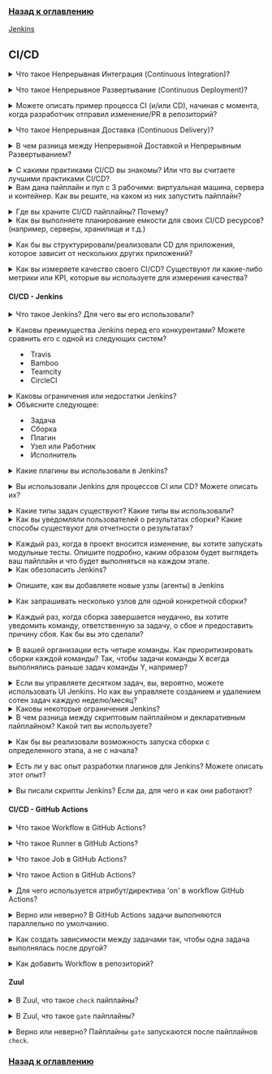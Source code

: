 ### [Назад к оглавлению](../index.md)

[Jenkins](https://www.jenkins.io/doc/developer/)<br>

## CI/CD

<details>
<summary>Что такое Непрерывная Интеграция (Continuous Integration)?</summary><br><b>

Практика разработки, при которой разработчики часто интегрируют код в общий репозиторий. Это может варьироваться от нескольких изменений каждый день или неделю до нескольких изменений за один час на больших проектах.

Каждое изменение кода (патч) проверяется, чтобы убедиться, что оно безопасно для слияния. В настоящее время это обычная практика тестировать изменение с помощью автоматизированной сборки, которая обеспечивает возможность интеграции кода. Это может быть одна сборка, которая запускает несколько тестов на разных уровнях (юнит-тесты, функциональные тесты и т.д.), или несколько отдельных сборок, которые должны пройти все или некоторые тесты для того, чтобы изменение было слито в репозиторий.
</b></details>

<details>
<summary>Что такое Непрерывное Развертывание (Continuous Deployment)?</summary><br><b>

Стратегия разработки, используемая разработчиками для автоматического развертывания программного обеспечения в продуктивной среде, при этом любое изменение кода должно проходить через фазу автоматизированного тестирования. Только когда это успешно, выпуск считается готовым для продуктивной среды. Это исключает любое человеческое взаимодействие и должно быть реализовано только после настройки производственных конвейеров с мониторингом и отчетностью в реальном времени о развернутых активах. Если будут обнаружены какие-либо проблемы в продуктивной среде, должно быть просто откатиться к предыдущему рабочему состоянию.

Для получения дополнительной информации, пожалуйста, прочитайте [здесь](https://www.atlassian.com/continuous-delivery/continuous-deployment).
</b></details>

<details>
<summary>Можете описать пример процесса CI (и/или CD), начиная с момента, когда разработчик отправил изменение/PR в репозиторий?</summary><br><b>

Существует множество ответов на этот вопрос, так как процессы CI различаются в зависимости от используемых технологий и типа проекта, в который было отправлено изменение. Такие процессы могут включать одну или несколько из следующих стадий:

* Компиляция 
* Сборка
* Установка
* Конфигурация
* Обновление
* Тестирование

Пример одного возможного ответа:

Разработчик отправил pull request к проекту. PR (pull request) инициировал две задачи (или одну комбинированную задачу). Одна задача для выполнения линтингового теста на изменение и вторая задача для сборки пакета, который включает отправленное изменение, и выполнения нескольких API/сценарных тестов с использованием этого пакета. Как только все тесты прошли и изменение было одобрено поддержкой/основной командой, оно сливается/отправляется в репозиторий. Если некоторые тесты не прошли, изменение не будет разрешено для слияния/отправки в репозиторий.

Совершенно другой ответ или процесс CI может описать, как разработчик отправляет код в репозиторий, после чего запускается рабочий процесс, чтобы собрать образ контейнера и отправить его в реестр. Как только в реестре, кластер k8s применяет новые изменения.
</b></details>

<details>
<summary>Что такое Непрерывная Доставка (Continuous Delivery)?</summary><br><b>

Стратегия разработки, используемая для частой доставки кода в QA и Ops для тестирования. Это подразумевает наличие промежуточной зоны, которая имеет функции, подобные производственным, где изменения могут быть приняты в продукцию только после ручного обзора. Из-за этого человеческого вовлечения, обычно есть временной лаг между выпуском и обзором, что делает его медленным и подверженным ошибкам по сравнению с непрерывным развертыванием.

Для получения дополнительной информации, пожалуйста, прочитайте [здесь](https://www.atlassian.com/continuous-delivery/continuous-deployment).
</b></details>

<details>
<summary>В чем разница между Непрерывной Доставкой и Непрерывным Развертыванием?</summary><br><b>

Обе концепции охватывают один и тот же процесс развертывания изменений, которые были собраны и/или протестированы в CI-пipelines.<br>
Разница между ними заключается в том, что Непрерывная Доставка не является полностью автоматизированным процессом, в отличие от Непрерывного Развертывания, где каждое изменение, протестированное в процессе, в конечном итоге разворачивается в продуктивной среде. В непрерывной доставке кто-то либо одобряет процесс развертывания, либо сам процесс развертывания основывается на ограничениях и условиях (например, временные ограничения развертывания каждую неделю/месяц...).
</b></details>

<details>
<summary>С какими практиками CI/CD вы знакомы? Или что вы считаете лучшими практиками CI/CD?</summary><br><b>

* Часто коммитить и тестировать.
* Тестовая/промежуточная среда должна быть клонированием производственной среды.
* Очищайте свои среды (например, ваши CI/CD пайплайны могут создать много ресурсов. Они также должны заботиться о очистке всего, что они создали).
* CI/CD пайплайны должны давать одинаковые результаты как при удаленном, так и при локальном выполнении.
* Рассматривайте CI/CD как еще одно приложение в вашей организации, а не как "клейкий" код.
* Запросные среды вместо заранее выделенных ресурсов для целей CI/CD.
* Этапы/задачи пайплайнов должны быть общими между приложениями или микросервисами (не переизобретайте общие задачи, такие как "клонирование проекта").
</b></details>

<details>
<summary>Вам дана пайплайн и пул с 3 рабочими: виртуальная машина, сервера и контейнер. Как вы решите, на каком из них запустить пайплайн?</summary><br><b>

Решение о том, какой тип рабочего (виртуальная машина, "bare-metal" или контейнер) использовать для запуска пайплайна, будет зависеть от нескольких факторов, включая природу пайплайна, требования к разрабатываемому программному обеспечению, доступные ресурсы и специфические цели и ограничения процесса разработки и развертывания. Вот некоторые соображения, которые могут помочь в принятии решения:

1. Требования пайплайна
2. Доступность ресурсов
3. Масштабируемость и гибкость
4. Требования к развертыванию и изоляции
5. Соображения безопасности
6. Рабочие процессы разработки и эксплуатации
7. Соображения по стоимости

Основываясь на этих соображениях, подходящий выбор рабочего (виртуальная машина, "bare-metal" или контейнер) для запуска пайплайна будет определяться с учетом плюсов и минусов каждого варианта и в соответствии со специфическими требованиями, ресурсами и целями процесса разработки и развертывания. Также может быть полезно проконсультироваться с соответствующими заинтересованными сторонами, такими как разработчики, операционные и инфраструктурные команды, для сбора мнений и принятия обоснованного решения.
</b></details>

<details>
<summary>Где вы храните CI/CD пайплайны? Почему?</summary><br><b>

Существует несколько подходов к тому, где хранить определения CI/CD пайплайнов:

1. Репозиторий приложения - хранить их в том же репозитории приложения, который они создают или тестируют (возможно, самый популярный вариант).
2. Центральный репозиторий - хранить все CI/CD пайплайны организации/проекта в одном отдельном репозитории (возможно, лучший подход, когда несколько команд тестируют один и тот же набор проектов и в итоге имеют много пайплайнов).
3. CI репозиторий для каждого репозитория приложения - отделить код, связанный с CI, от кода приложения, но не помещать всё в одном месте (возможно, худший вариант из-за обслуживания).
4. Платформа, где выполняются CI/CD пайплайны (например, Kubernetes кластер в случае Tekton/OpenShift Pipelines).
</b></details>

<details>
<summary>Как вы выполняете планирование емкости для своих CI/CD ресурсов? (например, серверы, хранилище и т.д.)</summary><br><b>

Планирование емкости для CI/CD ресурсов включает в себя оценку ресурсов, необходимых для поддержки CI/CD пайплайна, и обеспечение достаточной емкости инфраструктуры для удовлетворения требований пайплайна. Вот некоторые шаги для выполнения планирования емкости для ресурсов CI/CD:

1. Анализ рабочей нагрузки
2. Мониторинг текущего использования
3. Выявление узких мест ресурсов
4. Прогнозирование будущего спроса
5. Планирование роста
6. Рассмотрение вопросов масштабируемости и гибкости
7. Оценка затрат и бюджета
8. Непрерывный мониторинг и корректировка

Следуя этим шагам, вы можете эффективно планировать емкость для своих ресурсов CI/CD, обеспечивая наличие достаточных ресурсов для эффективной работы вашего пайплайна и удовлетворения требований вашего процесса разработки.
</b></details>

<details>
<summary>Как бы вы структурировали/реализовали CD для приложения, которое зависит от нескольких других приложений?</summary><br><b>

Реализация Непрерывного Развертывания (CD) для приложения, которое зависит от нескольких других приложений, требует тщательного планирования и координации, чтобы обеспечить плавное и эффективное развертывание изменений во всей экосистеме. Вот некоторые общие шаги для структурирования/реализации CD для приложения с зависимостями:

1. Определите пайплайн развертывания
2. Автоматизируйте процесс развертывания
3. Управление версиями и зависимостями
4. Непрерывная интеграция и тестирование
5. Пошаговые развертывания
6. Мониторинг и управление зависимостями
7. Тестирование по всей экосистеме
8. Стратегии отката и восстановления
9. Безопасность и соблюдение норм
10. Документация и коммуникация

Реализация CD для приложения с зависимостями требует тщательного планирования, координации и автоматизации для обеспечения эффективных и надежных развертываний. Следуя лучшим практикам, таким как автоматизация, управление версиями, тестирование, мониторинг, стратегии отката и эффективная коммуникация, вы можете обеспечить плавный и успешный процесс CD для вашей экосистемы приложений.
</b></details>

<details>
<summary>Как вы измеряете качество своего CI/CD? Существуют ли какие-либо метрики или KPI, которые вы используете для измерения качества?</summary><br><b>

Измерение качества процессов CI/CD имеет решающее значение для выявления областей для улучшения, обеспечения эффективной и надежной доставки программного обеспечения и достижения непрерывного улучшения. Вот некоторые общие метрики и KPI (ключевые показатели эффективности) для измерения качества CI/CD:

1. Процент успешных сборок: Эта метрика измеряет процент успешных сборок по сравнению с общим числом сборок. Высокий процент успешных сборок указывает на то, что большинство сборок успешны и пайплайн CI/CD стабилен.
2. Время сборки и развертывания: Эта метрика измеряет время, необходимое для сборки и развертывания изменений от момента отправки кода до продуктивной среды. Быстрое время сборки и развертывания указывает на более короткий цикл обратной связи и более быстрое время выхода на рынок.
3. Частота развертывания: Эта метрика измеряет частоту развертываний в продуктивной среде в течение определенного периода времени. Более высокая частота развертывания указывает на более быстрые циклы выпусков и более частые обновления в продуктивной среде.
4. Среднее время обнаружения (MTTD): Эта метрика измеряет среднее время, необходимое для обнаружения проблем или дефектов в пайплайне CI/CD или в продуктивной среде. Меньшее MTTD указывает на более быстрое обнаружение и разрешение проблем, что приводит к более высокому качеству и более надежным развертываниям.
5. Среднее время восстановления (MTTR): Эта метрика измеряет среднее время, необходимое для восстановления после проблем или инцидентов в пайплайне CI/CD или в продуктивной среде. Меньшее MTTR указывает на более быстрое восстановление и уменьшение времени простоя, что приводит к более высокой доступности и надежности.
6. Время цикла обратной связи: Эта метрика измеряет время, необходимое для получения обратной связи по изменениям в коде, включая обзоры кода, результаты тестов и другие механизмы обратной связи. Более быстрое время цикла обратной связи позволяет более быстрые итерации и более быстрое улучшение процесса CI/CD.
7. Удовлетворенность клиентов: Эта метрика измеряет удовлетворенность конечных пользователей или клиентов качеством и надежностью развернутого программного обеспечения. Более высокая удовлетворенность клиентов указывает на то, что процесс CI/CD доставляет высококачественное программное обеспечение, соответствующее ожиданиям клиентов.

Это всего лишь некоторые примеры метрик и KPI, которые можно использовать для измерения качества процессов CI/CD. Важно выбирать метрики, которые соответствуют целям и задачам вашей организации, и регулярно отслеживать и анализировать их, чтобы постоянно улучшать процесс CI/CD и обеспечивать высокое качество доставки программного обеспечения.
</b></details>

#### CI/CD - Jenkins

<details>
<summary>Что такое Jenkins? Для чего вы его использовали?</summary><br><b>

Jenkins - это инструмент автоматизации с открытым исходным кодом, написанный на Java, с плагинами, созданными для целей Непрерывной Интеграции. Jenkins используется для непрерывной сборки и тестирования ваших программных проектов, что упрощает разработчикам интеграцию изменений в проект и упрощает пользователям получение свежей сборки. Он также позволяет постоянно доставлять программное обеспечение, интегрируясь с большим количеством технологий тестирования и развертывания.

Jenkins интегрирует процессы жизненного цикла разработки всех типов, включая сборку, документы, тестирование, упаковку, стадию, развертывание, статический анализ и многое другое.
</b></details>

<details>
<summary>Каковы преимущества Jenkins перед его конкурентами? Можете сравнить его с одной из следующих систем?

  * Travis
  * Bamboo
  * Teamcity
  * CircleCI</summary><br><b>

Jenkins имеет несколько преимуществ перед своими конкурентами, включая Travis, Bamboo, TeamCity и CircleCI. Вот некоторые ключевые преимущества:

1. С открытым исходным кодом и бесплатно
2. Настраиваемый и гибкий
3. Широкий диапазон интеграций и плагинов
4. Активное и поддерживающее сообщество

При сравнении Jenkins с его конкурентами есть некоторые ключевые различия в функциональности и возможностях. Например:

- Travis: Travis - это облачная платформа CI/CD, которая известна своей простотой использования и быстрой настройкой. Однако у нее меньше вариантов настройки и интеграций по сравнению с Jenkins.
- Bamboo: Bamboo - это инструмент CI/CD от Atlassian, создателей JIRA и Confluence. Он предоставляет ряд функций для сборки, тестирования и развертывания программного обеспечения, но может быть более дорогим и сложным в настройке по сравнению с Jenkins.
- TeamCity: TeamCity - это инструмент CI/CD от JetBrains, создателей IntelliJ IDEA. Он предоставляет ряд функций для сборки, тестирования и развертывания программного обеспечения, но может быть более сложным и требовательным к ресурсам по сравнению с Jenkins.
- CircleCI: CircleCI - это облачная платформа CI/CD, которая известна своими быстрыми временем сборки и легкой интеграцией с GitHub. Однако она может быть более дорогой по сравнению с Jenkins, особенно для более крупных проектов.
</b></details>

<details>
<summary>Каковы ограничения или недостатки Jenkins?</summary><br><b>

Это может быть оценочный ответ:

* Устаревшие панели управления с не многими возможностями для настройки
* Готовность контейнеров (это улучшилось с Jenkins X)
* Сам по себе у него не так много функций. С другой стороны, существует множество плагинов, созданных сообществом, чтобы расширить его возможности.
* Управление Jenkins и его пайплайнами как код может быть настоящим кошмаром.
</b></details>

<details>
<summary>Объясните следующее:

- Задача
- Сборка
- Плагин
- Узел или Работник
- Исполнитель</summary><br><b>
- Задача - это определение автоматизации=что и где выполнять после нажатия пользователем "собрать".
- Сборка - это выполняющийся экземпляр задачи. В любой данный момент времени может быть одна или несколько сборок (если это не ограничено конфигурацией).
- Работник - это машина/экземпляр, на котором выполняется сборка. Когда сборка запускается, она "забирает" работника из пула для выполнения на нем.
- Исполнитель - это переменная работника, определяющая, сколько сборок может выполняться на этом работнике параллельно. Значение исполнителя 3 означает, что 3 сборки могут выполняться в любой момент на этом исполнителе (не обязательно одной и той же задачи. Любые сборки).
</b></details>

<details>
<summary>Какие плагины вы использовали в Jenkins?</summary><br><b>

Jenkins имеет обширную библиотеку плагинов, и наиболее часто используемые плагины зависят от конкретных потребностей и требований каждой организации. Однако вот некоторые из самых популярных и широко используемых плагинов в Jenkins:

- Pipeline: Этот плагин позволяет пользователям создавать и управлять сложными многостадийными пайплайнами с использованием простого и удобного скриптового языка. Он предоставляет мощный и гибкий способ автоматизации всего процесса доставки программного обеспечения, от коммита кода до развертывания.

- Git: Этот плагин обеспечивает интеграцию с Git, одной из самых популярных систем управления версиями на сегодняшний день. Он позволяет пользователям извлекать код из репозиториев Git, инициировать сборки на основе изменений кода и отправлять изменения кода обратно в Git.

- Docker: Этот плагин обеспечивает интеграцию с Docker, популярной платформой для сборки, отгрузки и запуска распределенных приложений. Он позволяет пользователям собирать и запускать Docker-контейнеры как часть процесса сборки, что упрощает и позволяет повторное развертывание приложений.

- JUnit: Этот плагин обеспечивает интеграцию с JUnit, популярным фреймворком модульного тестирования для Java-приложений. Он позволяет пользователям выполнять тесты JUnit как часть их процесса сборки и генерировать отчеты и статистику по результатам тестов.

- Cobertura: Этот плагин предоставляет отчетность по покрытию кода для Java-приложений. Он позволяет пользователям измерять покрытие кода их тестами и генерировать отчеты о том, какие части кода покрыты тестами.

- Email Extension: Этот плагин предоставляет расширенные возможности уведомлений по электронной почте для Jenkins. Он позволяет пользователям настраивать содержимое и формат уведомлений по электронной почте, включая вложения, и отправлять уведомления определенным пользователям или группам на основе результатов сборки.

- Artifactory: Этот плагин обеспечивает интеграцию с Artifactory, популярным хранилищем артефактов для хранения и управления бинарными файлами и зависимостями. Он позволяет пользователям публиковать и получать артефакты из Artifactory как часть их процесса сборки.

- SonarQube: Этот плагин обеспечивает интеграцию с SonarQube, популярным инструментом анализа качества кода. Он позволяет пользователям выполнять проверки качества кода и генерировать отчеты по метрикам качества кода, таким как сложность кода, дубликаты кода и покрытие кода.
</b></details>

<details>
<summary>Вы использовали Jenkins для процессов CI или CD? Можете описать их?</summary><br><b>

Допустим, у нас есть веб-приложение, построенное с использованием Node.js, и мы хотим автоматизировать его процесс сборки и развертывания с помощью Jenkins. Вот как мы можем настроить простой CI/CD пайплайн с использованием Jenkins:

1. Установите Jenkins: Мы можем установить Jenkins на выделенном сервере или на облачной платформе, такой как AWS или Google Cloud.
2. Установить необходимые плагины: В зависимости от конкретных требований проекта, возможно, нам придется установить такие плагины, как NodeJS, Git, Docker и любые другие плагины, требуемые проектом.
3. Создать новую задачу: В Jenkins задача - это определенный набор инструкций для автоматизации конкретной задачи. Мы можем создать новую задачу и настроить ее на сборку нашего приложения на Node.js.
4. Настроить задачу: Мы можем настроить задачу для извлечения последнего кода из репозитория Git, установки необходимых зависимостей с помощью Node.js, выполнения модульных тестов и сборки приложения с использованием скрипта сборки.
5. Настроить окружение развертывания: Мы можем установить отдельное окружение для развертывания приложения, например, промежуточное или продуктивное окружение. Мы можем использовать Docker для создания образа контейнера приложения и развернуть его в окружении.
6. Настроить непрерывное развертывание: Мы можем настроить задачу на автоматическое развертывание приложения в развертываемое окружение, если сборка и тесты прошли успешно.
7. Мониторинг и устранение неполадок: Мы можем следить за пайплайном на наличие ошибок или сбоев и устранять любые возникающие проблемы.

Это всего лишь простой пример CI/CD пайплайна с использованием Jenkins, и конкретные детали реализации могут варьироваться в зависимости от требований проекта.
</b></details>

<details>
<summary>Какие типы задач существуют? Какие типы вы использовали?</summary><br><b>

В Jenkins есть различные типы задач, включая:

1. Freestyle job: Это самый распространенный тип задачи в Jenkins, который позволяет пользователям определять пользовательские шаги сборки и настраивать различные параметры, включая триггеры сборки, опрос SCM и действия после сборки.
2. Pipeline job: Pipline job - это новая функция в Jenkins, которая позволяет пользователям определять пайплайн задач, который может выполняться в определенном порядке. Пайплайн может быть определен с помощью Jenkinsfile, который предоставляет синтаксис, похожий на скрипт, для определения этапов, шагов и условий пайплайна.
3. Multi-configuration job: Этот тип задачи позволяет пользователям выполнять одну и ту же задачу с несколькими конфигурациями, такими как различные операционные системы, браузеры или устройства. Jenkins выполнит задачу для каждой указанной конфигурации, предоставляя матрицу результатов.
4. Maven job: Этот тип задачи специально предназначен для сборки Java-приложений с использованием инструмента сборки Maven. Jenkins выполнит процесс сборки Maven, включая компиляцию, тестирование и упаковку приложения.
5. Parameterized job: Этот тип задачи позволяет пользователям определять параметры, которые могут быть переданы в процесс сборки во время выполнения. Параметры могут использоваться для настройки процесса сборки, например, указания номера версии или целевого окружения.
</b></details>

<details>
<summary>Как вы уведомляли пользователей о результатах сборки? Какие способы существуют для отчетности о результатах?</summary><br><b>

Вы можете сообщать через:
  * Электронная почта
  * Мессенджеры
  * Дашборды

У каждого из этих методов есть свои недостатки и преимущества. Например, электронная почта может быть игнорирована, если отправляется слишком часто.
</b></details>

<details>
<summary>Каждый раз, когда в проект вносится изменение, вы хотите запускать модульные тесты. Опишите подробно, каким образом будет выглядеть ваш пайплайн и что будет выполняться на каждом этапе.</summary><br><b>

У пайплайнов будет несколько этапов:

  * Клонировать проект
  * Установить зависимости тестирования (например, если мне нужно установить пакет tox для запуска тестов, я установлю его на этом этапе)
  * Выполнить модульные тесты
  * (Опционально) отчет о результатах (например, по электронной почте пользователям)
  * Архивировать соответствующие логи/файлы
</b></details>

<details>
<summary>Как обезопасить Jenkins?</summary><br><b>

 [Документация Jenkins](https://www.jenkins.io/doc/book/security/securing-jenkins/) предоставляет некоторые базовые вводные сведения о том, как защитить ваш сервер Jenkins.
</b></details>

<details>
<summary>Опишите, как вы добавляете новые узлы (агенты) в Jenkins</summary><br><b>

Вы можете описать способ добавления новых узлов через UI, но лучше объяснить, как это сделать масштабируемым способом, например, с помощью скрипта или использования динамичного источника для узлов, как в одном из существующих облаков.
</b></details>

<details>
<summary>Как запрашивать несколько узлов для одной конкретной сборки?</summary><br><b>

Для задания нескольких узлов для одной конкретной сборки в Jenkins можно использовать функцию "Параллельно" в скрипте пайплайна. Функция "Параллельно" позволяет выполнить несколько этапов параллельно, и каждый этап может выполняться на своем узле.

Вот пример скрипта пайплайна, который демонстрирует, как запрашивать несколько узлов для одной конкретной сборки:

```groovy
pipeline {
    agent any
    stages {
        stage('Build') {
            parallel {
                stage('Node 1') {
                    agent { label 'node1' }
                    steps {
                        // Запуск команд сборки на Узле 1
                    }
                }
                stage('Node 2') {
                    agent { label 'node2' }
                    steps {
                        // Запуск команд сборки на Узле 2
                    }
                }
                stage('Node 3') {
                    agent { label 'node3' }
                    steps {
                        // Запуск команд сборки на Узле 3
                    }
                }
            }
        }
        stage('Deploy') {
            agent any
            steps {
                // Развертывание собранных артефактов
            }
        }
    }
}
```

В этом примере этап "Сборка" состоит из трех параллельных этапов, каждый из которых выполняется на различном узле, обозначенном как "node1", "node2" и "node3". Этап "Развертывание" запускается после завершения сборки и выполняется на любом доступном узле.

Чтобы использовать этот скрипт пайплайна, необходимо, чтобы три узла (node1, node2 и node3) были настроены в Jenkins. Также стоит убедиться, что необходимые команды сборки и зависимости установлены на каждом узле.
</b></details>

<details>
<summary>Каждый раз, когда сборка завершается неудачно, вы хотите уведомить команду, ответственную за задачу, о сбое и предоставить причину сбоя. Как бы вы это сделали?</summary><br><b>

В Jenkins вы можете использовать плагин "Email Notification" для уведомления команды, когда сборка завершается с ошибкой. Вот шаги для настройки уведомлений по электронной почте для неудачных сборок:

1. Установите плагин "Email Notification", если он еще не установлен в Jenkins.
2. Перейдите на страницу конфигурации задачи Jenkins и щелкните "Настроить".
3. Прокрутите вниз до раздела "После сборки" и нажмите "Добавить действие после сборки".
4. Выберите "Редактируемое уведомление по электронной почте" из списка вариантов.
5. Заполните необходимые поля, такие как адреса электронной почты получателей, тема и содержание письма. Вы можете использовать переменные окружения Jenkins, такие как ${BUILD_URL} и ${BUILD_LOG}, чтобы включить информацию, специфичную для сборки, в содержание письма.
6. В разделе "Расширенные настройки" выберите "Отправить получателям" и выберите "Только в случае сбоя" из выпадающего меню.
7. Нажмите "Сохранить", чтобы сохранить конфигурацию задачи.

С такой настройкой Jenkins будет отправлять уведомление по электронной почте указанным получателям каждый раз, когда сборка завершится с ошибкой, предоставляя им причину сбоя и любую другую соответствующую информацию.
</b></details>

<details>
<summary>В вашей организации есть четыре команды. Как приоритизировать сборки каждой команды? Так, чтобы задачи команды X всегда выполнялись раньше задач команды Y, например?</summary><br><b>

В Jenkins вы можете приоритизировать сборки каждой команды, используя плагин "Priority Sorter". Вот шаги для настройки приоритета сборок:

1. Установите плагин "Priority Sorter", если он еще не установлен в Jenkins.
2. Перейдите на страницу конфигурации системы Jenkins и щелкните "Настроить глобальную безопасность". Прокрутите вниз до раздела "Контроль доступа" и нажмите "На уровне проекта".
3. В разделе "Действия по умолчанию для проекта" выберите "Настроить триггеры сборки и выполнение" из выпадающего меню. Нажмите "Добавить пользователя или группу" и добавьте группы, представляющие каждую команду в вашей организации.
4. Перейдите на страницу конфигурации каждой задачи Jenkins и щелкните "Настроить". Прокрутите вниз до раздела "Среда сборки" и нажмите "Добавить шаг сборки". Выберите "Установить приоритет сборки с помощью Priority Sorter" из списка вариантов.
5. Установите приоритет задачи в зависимости от команды, которой она принадлежит. Например, если команда X отвечает за задачу, установите приоритет на более высокий, чем за задачи команды Y. Нажмите "Сохранить", чтобы сохранить конфигурацию задачи.

С такой настройкой Jenkins будет приоритизировать сборки каждой команды на основе установленного значения приоритета в конфигурации задачи. Задачи, принадлежащие команде X, будут иметь более высокий приоритет, чем задачи, принадлежащие команде Y, обеспечивая их выполнение в первую очередь.
</b></details>

<details>
<summary>Если вы управляете десятком задач, вы, вероятно, можете использовать UI Jenkins. Но как вы управляете созданием и удалением сотен задач каждую неделю/месяц?</summary><br><b>

Управление созданием и удалением сотен задач каждую неделю/месяц в Jenkins может быть громоздкой задачей, если делать это вручную через интерфейс пользователя. Вот некоторые подходы для эффективного управления большим количеством задач:

1. Используйте шаблоны задач
2. Используйте Job DSL
3. Используйте REST API Jenkins
4. Используйте инструмент управления конфигурацией
5. Используйте инструмент управления задачами Jenkins
</b></details>

<details>
<summary>Каковы некоторые ограничения Jenkins?</summary><br><b>

  * Тестирование взаимозависимостей (изменения из нескольких проектов вместе)
  * Запуск сборок из любой стадии (хотя Cloudbees реализовали нечто под названием контрольные точки).
</b></details>

<details>
<summary>В чем разница между скриптовым пайплайном и декларативным пайплайном? Какой тип вы используете?</summary><br><b>

Jenkins поддерживает два типа пайплайнов: скриптовые и декларативные пайплайны.

Скриптовые пайплайны используют синтаксис Groovy и обеспечивают высокую степень гибкости и контроля над процессом сборки. Скриптовые пайплайны позволяют разработчикам писать пользовательский код для обработки сложных сценариев, но могут быть сложными и трудными в обслуживании.

Декларативные пайплайны являются более новой функцией и обеспечивают более простой способ определения пайплайнов с использованием синтаксиса YAML. Декларативные пайплайны предоставляют более структурированный и целенаправленный способ определения сборок, облегчая начало работы с пайплайнами и уменьшая риск ошибок.

Некоторые ключевые различия между двумя типами пайплайнов:

1. Синтаксис: Скриптовые пайплайны используют синтаксис Groovy, в то время как декларативные пайплайны используют синтаксис YAML.
2. Структура: Декларативные пайплайны имеют более структурированный формат и определяют конкретные этапы, в то время как скриптовые пайплайны обеспечивают большую гибкость в определении этапов и шагов сборки.
3. Обработка ошибок: Декларативные пайплайны предоставляют более комплексную систему обработки ошибок с встроенными условиями и действиями, в то время как скриптовые пайплайны требуют более ручной обработки ошибок.
4. Удобство использования: Декларативные пайплайны проще в использовании для новичков и имеют более простой синтаксис, в то время как скриптовые пайплайны требуют больше опыта в Groovy и могут быть более сложными.
5. Обслуживание: Декларативные пайплайны легче обслуживать и модифицировать с меньшими затратами времени по сравнению со скриптовыми пайплайнами, которые могут быть более трудными для изменения и расширения с течением времени.

Мне знакомы оба типа пайплайнов, но в основном я предпочитаю декларативные пайплайны за их удобство использования и простоту.
</b></details>

<details>
<summary>Как бы вы реализовали возможность запуска сборки с определенного этапа, а не с начала?</summary><br><b>

Чтобы реализовать возможность запуска сборки с определенного этапа, а не с начала в пайплайне Jenkins, мы можем использовать директиву `when` вместе с настраиваемым параметром, чтобы определить стартовую стадию. Вот шаги для реализации этого:

1. Добавьте настраиваемый параметр в пайплайн. Этот параметр может быть простой строкой или более сложным типом данных, например, картой.
    
    ```groovy
    parameters {
        string(name: 'START_STAGE', defaultValue: '', description: 'Имя этапа, с которого начать сборку')
    }
    ```
    
2. Используйте директиву `when`, чтобы условно выполнить этапы на основе значения параметра `START_STAGE`.
    
    ```groovy
    stage('Build') {
        when {
            expression {
                params.START_STAGE == '' || currentStage.name == params.START_STAGE
            }
        }
        // Шаги сборки здесь
    }
    
    stage('Test') {
        when {
            expression {
                params.START_STAGE == '' || currentStage.name == params.START_STAGE || previousStage.result == 'SUCCESS'
            }
        }
        // Шаги тестирования здесь
    }
    
    stage('Deploy') {
        when {
            expression {
                params.START_STAGE == '' || currentStage.name == params.START_STAGE || previousStage.result == 'SUCCESS'
            }
        }
        // Шаги развертывания здесь
    }
    ```
    

  В этом примере мы используем директиву `when`, чтобы выполнить каждый этап только в том случае, если параметр `START_STAGE` пуст или совпадает с именем текущего этапа. Кроме того, для этапов "Тестирование" и "Развертывание" мы также проверяем, завершилась ли предыдущая стадия успешно перед запуском.

3. Запустите пайплайн и передайте параметр `START_STAGE`, когда это необходимо.
    
    ```groovy
    pipeline {
        agent any
        parameters {
            string(name: 'START_STAGE', defaultValue: '', description: 'Имя этапа, с которого начать сборку')
        }
        stages {
            stage('Build') {
                // Шаги сборки здесь
            }
            stage('Test') {
                // Шаги тестирования здесь
            }
            stage('Deploy') {
                // Шаги развертывания здесь
            }
        }
    }
    ```
    

При запуске пайплайна вы можете передать параметр `START_STAGE`, чтобы начать сборку с определенного этапа.

Например, если вы хотите начать сборку с этапа "Тестирование", вы можете запустить пайплайн с параметром `START_STAGE`, установленным на `'Test'`:

```groovy
pipeline?START_STAGE=Test
```

Это заставит пайплайн пропустить этап "Сборка" и начать сразу с этапа "Тестирование".
</b></details>

<details>
<summary>Есть ли у вас опыт разработки плагинов для Jenkins? Можете описать этот опыт?</summary><br><b>

Разработка плагина для Jenkins требует знаний Java и знакомства с API Jenkins. Процесс обычно включает настройку среды разработки, создание нового проекта плагина, определение точек расширения плагина и реализацию необходимого функционала с использованием кода Java. После того как плагин будет разработан, его можно упаковать и развернуть в Jenkins.

Экосистема плагинов Jenkins обширна, и существует множество ресурсов, которые могут помочь в разработке плагинов, включая документацию, форумы и онлайн-сообщества. Кроме того, Jenkins предоставляет инструменты, такие как Jenkins Plugin POM Generator и Jenkins Plugin Manager, чтобы помочь в разработке и управлении плагинами.
</b></details>

<details>
<summary>Вы писали скрипты Jenkins? Если да, для чего и как они работают?</summary><br><b>
</b></details>

#### CI/CD - GitHub Actions

<details>
<summary>Что такое Workflow в GitHub Actions?</summary><br><b>

Файл YAML, который определяет действия автоматизации и инструкции для выполнения при определенном событии.<br>
Файл размещается непосредственно в репозитории.

Workflow может быть чем угодно - запуск тестов, компиляция кода, создание пакетов и т.д.
</b></details>

<details>
<summary>Что такое Runner в GitHub Actions?</summary><br><b>

Workflow должен быть выполнен где-то. Среда, в которой выполняется workflow, называется Runner.<br>
Runner может быть локальным хостом или хостингом GitHub.
</b></details>

<details>
<summary>Что такое Job в GitHub Actions?</summary><br><b>

Задача - это серия шагов, которые выполняются в одном и том же Runner/окружении.<br>
Workflow должен включать как минимум одну задачу.
</b></details>

<details>
<summary>Что такое Action в GitHub Actions?</summary><br><b>

Action - это наименьшая единица в workflow. Она включает команды, которые выполняются в рамках задачи.
</b></details>

<details>
<summary>Для чего используется атрибут/директива 'on' в workflow GitHub Actions?</summary><br><b>

Указать, при каких событиях будет инициирован workflow.<br>
Например, вы можете настроить workflow, чтобы он запускался каждый раз, когда в репозитории происходит изменение.
</b></details>

<details>
<summary>Верно или неверно? В GitHub Actions задачи выполняются параллельно по умолчанию.</summary><br><b>

Верно.
</b></details>

<details>
<summary>Как создать зависимости между задачами так, чтобы одна задача выполнялась после другой?</summary><br><b>

С помощью атрибута/директивы "needs".

```
jobs:
  job1:
  job2:
    needs: job1
```

В приведенном выше примере job1 должен успешного завершиться, прежде чем job2 будет запущена.
</b></details>

<details>
<summary>Как добавить Workflow в репозиторий?</summary><br><b>
CLI:

1. Создайте директорию `.github/workflows` в репозитории.
2. Добавьте YAML файл.

UI:

1. На странице репозитория нажмите на "Actions".
2. Выберите workflow и нажмите "Настроить этот workflow".
</b></details>

#### Zuul

<details>
<summary>В Zuul, что такое <code>check</code> пайплайны?</summary><br><b>

Пайплайны `check` запускаются, когда патч загружается в систему ревью кода (например, Gerrit).<br>
</b></details>

<details>
<summary>В Zuul, что такое <code>gate</code> пайплайны?</summary><br><b>

Пайплайны `gate` запускаются, когда рецензент кода одобряет изменение в системе ревью кода (например, Gerrit).
</b></details>

<details>
<summary>Верно или неверно? Пайплайны <code>gate</code> запускаются после пайплайнов <code>check</code>.</summary><br><b>

Верно. Пайплайны `check` запускаются, когда изменение загружается, тогда как пайплайны `gate` запускаются, когда изменение одобрено рецензентом.
</b></details>

### [Назад к оглавлению](../index.md)

